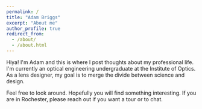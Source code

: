 ```yaml
---
permalink: /
title: "Adam Briggs"
excerpt: "About me"
author_profile: true
redirect_from:
  - /about/
  - /about.html
---
```


Hiya! I'm Adam and this is where I post thoughts about my professional life. I'm currently an optical engineering undergraduate at the Institute of Optics. As a lens designer, my goal is to merge the divide between science and design.

Feel free to look around. Hopefully you will find something interesting. If you are in Rochester, please reach out if you want a tour or to chat. 

